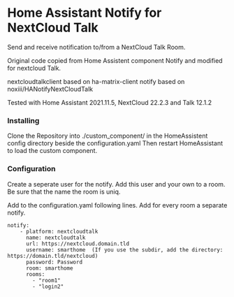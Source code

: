 # Home Assistant Notify for NextCloud Talk

Send and receive notification to/from a NextCloud Talk Room.

Original code copied from Home Assistent component Notify and modified for nextcloud Talk.

nextcloudtalkclient based on ha-matrix-client
notify based on noxiii/HANotifyNextCloudTalk

Tested with Home Assistant 2021.11.5, NextCloud 22.2.3 and Talk 12.1.2

### Installing

Clone the Repository into ./custom_component/ in the HomeAssistent config directory beside the configuration.yaml 
Then restart HomeAssistant to load the custom component.

### Configuration

Create a seperate user for the notify. Add this user and your own to a room. Be sure that the name the room is uniq.

Add to the configuration.yaml following lines. Add for every room a separate notify.

```
notify:
    - platform: nextcloudtalk
      name: nextcloudtalk
      url: https://nextcloud.domain.tld
      username: smarthome  (If you use the subdir, add the directory: https://domain.tld/nextcloud)
      password: Password
      room: smarthome
      rooms: 
        - "room1"
        - "login2"
 

```
